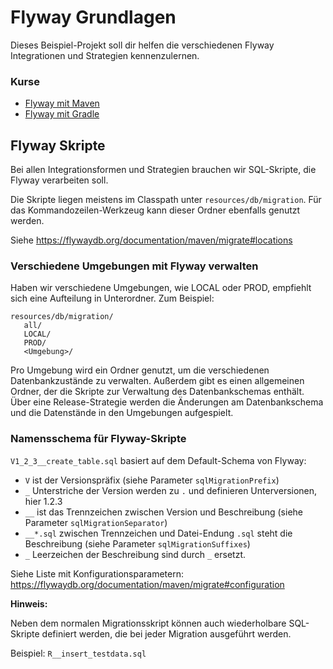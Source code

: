 # Flyway Grundlagen

Dieses Beispiel-Projekt soll dir helfen die verschiedenen Flyway Integrationen und Strategien kennenzulernen.

### Kurse

- [Flyway mit Maven](./flyway-maven/README.md)
- [Flyway mit Gradle](./flyway-gradle/README.md)

## Flyway Skripte

Bei allen Integrationsformen und Strategien brauchen wir SQL-Skripte, 
die Flyway verarbeiten soll.

Die Skripte liegen meistens im Classpath unter `resources/db/migration`. 
Für das Kommandozeilen-Werkzeug kann dieser Ordner ebenfalls genutzt werden.

Siehe https://flywaydb.org/documentation/maven/migrate#locations

### Verschiedene Umgebungen mit Flyway verwalten

Haben wir verschiedene Umgebungen, wie LOCAL oder PROD, 
empfiehlt sich eine Aufteilung in Unterordner. Zum Beispiel:

```
resources/db/migration/
   all/
   LOCAL/
   PROD/
   <Umgebung>/
```

Pro Umgebung wird ein Ordner genutzt, um die verschiedenen Datenbankzustände zu verwalten. 
Außerdem gibt es einen allgemeinen Ordner, 
der die Skripte zur Verwaltung des Datenbankschemas enthält.
Über eine Release-Strategie werden die Änderungen am Datenbankschema und 
die Datenstände in den Umgebungen aufgespielt.

### Namensschema für Flyway-Skripte

`V1_2_3__create_table.sql` basiert auf dem Default-Schema von Flyway:

- `V` ist der Versionspräfix (siehe Parameter `sqlMigrationPrefix`)
- `_` Unterstriche der Version werden zu `.` und definieren Unterversionen, hier 1.2.3
- `__` ist das Trennzeichen zwischen Version und Beschreibung (siehe Parameter `sqlMigrationSeparator`)
- `__*.sql` zwischen Trennzeichen und Datei-Endung `.sql` steht die Beschreibung (siehe Parameter `sqlMigrationSuffixes`)
- `_` Leerzeichen der Beschreibung sind durch `_` ersetzt.

Siehe Liste mit Konfigurationsparametern: https://flywaydb.org/documentation/maven/migrate#configuration

**Hinweis:** 

Neben dem normalen Migrationsskript können auch wiederholbare SQL-Skripte definiert werden, 
die bei jeder Migration ausgeführt werden.

Beispiel: `R__insert_testdata.sql`

